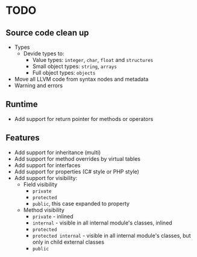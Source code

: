 TODO
====

Source code clean up
--------------------
* Types
    * Devide types to:
        * Value types: `integer`, `char`, `float` and `structures`
        * Small object types: `string`, `arrays`
        * Full object types: `objects`
* Move all LLVM code from syntax nodes and metadata
* Warning and errors

Runtime
-------
* Add support for return pointer for methods or operators

Features
--------
* Add support for inheritance (multi)
* Add support for method overrides by virtual tables
* Add support for interfaces
* Add support for properties (C# style or PHP style)
* Add support for visibility:
    * Field visibility
        * `private`
        * `protected`
        * `public`, this case expanded to property
    * Method visibility
        * `private`   - inlined
        * `internal`  - visible in all internal module's classes, inlined
        * `protected`
        * `protected internal` - visible in all internal module's classes, but only in child external classes
        * `public`